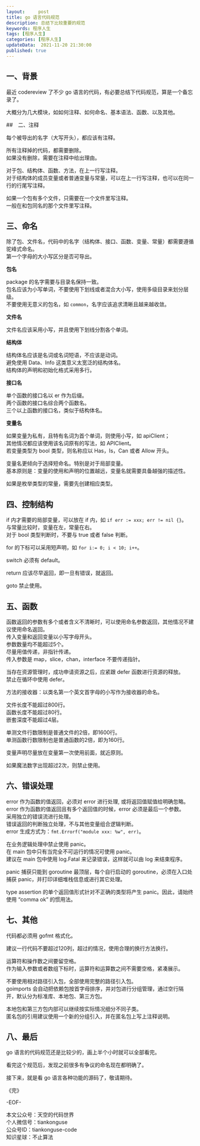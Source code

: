 ```yaml
---   
layout:     post  
title: go 语言代码规范    
description: 总结下比较重要的规范       
keywords: 程序人生  
tags: [程序人生]    
categories: [程序人生]  
updateData:  2021-11-20 21:30:00  
published: true  
---  
```



## 一、背景


最近 codereview 了不少 go 语言的代码，有必要总结下代码规范，算是一个备忘录了。  


大概分为几大模块，如如何注释、如何命名、基本语法、函数、以及其他。  




##　二、注释  



每个被导出的名字（大写开头），都应该有注释。  


所有注释掉的代码，都需要删除。  
如果没有删除，需要在注释中给出理由。  


对于包、结构体、函数、方法，在上一行写注释。  
对于结构体的成员变量或者普通变量与常量，可以在上一行写注释，也可以在同一行的行尾写注释。  


如果一个包有多个文件，只需要在一个文件里写注释。  
一般在和包同名的那个文件里写注释。  


## 三、命名  


除了包、文件名，代码中的名字（结构体、接口、函数、变量、常量）都需要遵循驼峰式命名。  
第一个字母的大小写区分是否可导出。  


**包名**  


package 的名字需要与目录名保持一致。  
包名应该为小写单词，不要使用下划线或者混合大小写，使用多级目录来划分层级。  
不要使用无意义的包名，如 `common`，名字应该追求清晰且越来越收敛。  


**文件名**   


文件名应该采用小写，并且使用下划线分割各个单词。  


**结构体**  


结构体名应该是名词或名词短语，不应该是动词。  
避免使用 Data、Info 这类意义太宽泛的结构体名。  
结构体的声明和初始化格式采用多行。  


**接口名**  


单个函数的接口名以 er 作为后缀。  
两个函数的接口名综合两个函数名。  
三个以上函数的接口名，类似于结构体名。  


**变量名**  

如果变量为私有，且特有名词为首个单词，则使用小写，如 apiClient；  
其他情况都应该使用该名词原有的写法，如 APIClient。  
若变量类型为 bool 类型，则名称应以 Has，Is，Can 或者 Allow 开头。  


变量名更倾向于选择短命名。特别是对于局部变量。  
基本原则是：变量的使用和声明的位置越远，变量名就需要具备越强的描述性。  


如果是枚举类型的常量，需要先创建相应类型。  



## 四、控制结构  


if 内才需要的局部变量，可以放在 if 内，如 `if err := xxx; err != nil {}`。  
与常量比较时，变量在左，常量在右。  
对于 bool 类型判断时，不要与 true 或者 false 判断。  


for 的下标可以采用短声明，如 `for i:= 0; i < 10; i++`。  


switch 必须有 default。  


return 应该尽早返回，即一旦有错误，就返回。  


goto 禁止使用。  


## 五、函数  


函数返回的参数有多个或者含义不清晰时，可以使用命名参数返回，其他情况不建议使用命名返回。  
传入变量和返回变量以小写字母开头。  
参数数量均不能超过5个。  
尽量用值传递，非指针传递。  
传入参数是 map，slice，chan，interface 不要传递指针。  


当存在资源管理时，成功申请资源之后，应紧跟 defer 函数进行资源的释放。  
禁止在循环中使用 defer。  


方法的接收器：以类名第一个英文首字母的小写作为接收器的命名。  


文件长度不能超过800行。  
函数长度不能超过80行。  
嵌套深度不能超过4层。  


单测文件行数限制是普通文件的2倍，即1600行。  
单测函数行数限制也是普通函数的2倍，即为160行。  


变量声明尽量放在变量第一次使用前面，就近原则。  


如果魔法数字出现超过2次，则禁止使用。  



## 六、错误处理  



error 作为函数的值返回，必须对 error 进行处理, 或将返回值赋值给明确忽略。  
error 作为函数的值返回且有多个返回值的时候，error 必须是最后一个参数。  
采用独立的错误流进行处理。  
错误返回的判断独立处理，不与其他变量组合逻辑判断。  
error 生成方式为：`fmt.Errorf("module xxx: %w", err)`。  


在业务逻辑处理中禁止使用 panic。  
在 main 包中只有当完全不可运行的情况可使用 panic。  
建议在 main 包中使用 log.Fatal 来记录错误，这样就可以由 log 来结束程序。  


panic 捕获只能到 goroutine 最顶层，每个自行启动的 goroutine，必须在入口处捕获 panic，并打印详细堆栈信息或进行其它处理。  



type assertion 的单个返回值形式针对不正确的类型将产生 panic。因此，请始终使用 “comma ok” 的惯用法。  




## 七、其他  


代码都必须用 gofmt 格式化。  


建议一行代码不要超过120列，超过的情况，使用合理的换行方法换行。  



运算符和操作数之间要留空格。  
作为输入参数或者数组下标时，运算符和运算数之间不需要空格，紧凑展示。  


不要使用相对路径引入包，全部使用完整的路径引入包。  
goimports 会自动把依赖包按首字母排序，并对包进行分组管理，通过空行隔开，默认分为标准库、本地包、第三方包。  


本地包和第三方包内部可以继续按实际情况细分不同子类。  
匿名包的引用建议使用一个新的分组引入，并在匿名包上写上注释说明。  


## 八、最后  


go 语言的代码规范还是比较少的，画上半个小时就可以全部看完。  


看完这个规范后，发现之前很多有争议的命名现在都明确了。  


接下来，就是看 go 语言各种功能的源码了，敬请期待。  



《完》  


-EOF-  



本文公众号：天空的代码世界  
个人微信号：tiankonguse  
公众号ID：tiankonguse-code  
知识星球：不止算法  

